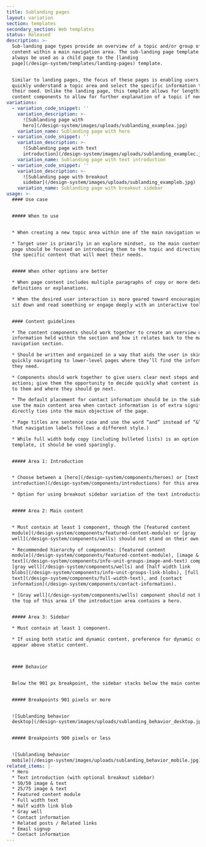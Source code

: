 ```yaml
---
title: Sublanding pages
layout: variation
section: templates
secondary_section: Web templates
status: Released
description: >-
  Sub-landing page types provide an overview of a topic and/or group of related
  content within a main navigation area. The sub-landing page template should
  always be used as a child page to the [landing
  page](/design-system/templates/landing-pages) template.


  Similar to landing pages, the focus of these pages is enabling users to
  quickly understand a topic area and select the specific information that meets
  their need. Unlike the landing page, this template allows for lengthier
  content components to allow for further explanation of a topic if needed.
variations:
  - variation_code_snippet: ''
    variation_description: >-
      ![Sublanding page with
      hero](/design-system/images/uploads/sublanding_examplea.jpg)
    variation_name: Sublanding page with hero
  - variation_code_snippet: ''
    variation_description: >-
      ![Sublanding page with text
      introduction](/design-system/images/uploads/sublanding_examplec.jpg)
    variation_name: Sublanding page with text introduction
  - variation_code_snippet: ''
    variation_description: >-
      ![Sublanding page with breakout
      sidebar](/design-system/images/uploads/sublanding_exampleb.jpg)
    variation_name: Sublanding page with breakout sidebar
usage: >-
  #### Use case


  ##### When to use


  * When creating a new topic area within one of the main navigation verticals.

  * Target user is primarily in an explore mindset, so the main content of this
  page should be focused on introducing them to the topic and directing them to
  the specific content that will meet their needs.


  ##### When other options are better

  * When page content includes multiple paragraphs of copy or more detailed
  definitions or explanations.

  * When the desired user interaction is more geared toward encouraging users to
  sit down and read something or engage deeply with an interactive tool.


  #### Content guidelines

  * The content components should work together to create an overview of the
  information held within the section and how it relates back to the main
  navigation section.

  * Should be written and organized in a way that aids the user in skimming and
  quickly navigating to lower-level pages where they’ll find the information
  they need.

  * Components should work together to give users clear next steps and calls to
  actions; give them the opportunity to decide quickly what content is relevant
  to them and where they should go next.

  * The default placement for contact information should be in the sidebar. Only
  use the main content area when contact information is of extra significance or
  directly ties into the main objective of the page.

  * Page titles are sentence case and use the word “and” instead of “&”. (Note
  that navigation labels follows a different style.)

  * While full width body copy (including bulleted lists) is an option in this
  template, it should be used sparingly.


  ##### Area 1: Introduction


  * Choose between a [hero](/design-system/components/heroes) or [text
  introduction](/design-system/components/introductions) for this area.

  * Option for using breakout sidebar variation of the text introduction.


  ##### Area 2: Main content


  * Must contain at least 1 component, though the [featured content
  module](/design-system/components/featured-content-module) or [gray
  well](/design-system/components/wells) should not stand on their own.

  * Recommended hierarchy of components: [featured content
  module](/design-system/components/featured-content-module), [image &
  text](/design-system/components/info-unit-groups-image-and-text) components,
  [gray well](/design-system/components/wells) and [half width link
  blobs](/design-system/components/info-unit-groups-link-blobs), [full width
  text](/design-system/components/full-width-text), and [contact
  information](/design-system/components/contact-information).

  * [Gray well](/design-system/components/wells) component should not be used at
  the top of this area if the introduction area contains a hero.


  ##### Area 3: Sidebar

  * Must contain at least 1 component.

  * If using both static and dynamic content, preference for dynamic content to
  appear above static content.



  #### Behavior


  Below the 901 px breakpoint, the sidebar stacks below the main content area.


  ##### Breakpoints 901 pixels or more


  ![Sublanding behavior
  desktop](/design-system/images/uploads/sublanding_behavior_desktop.jpg)


  ##### Breakpoints 900 pixels or less


  ![Sublanding behavior
  mobile](/design-system/images/uploads/sublanding_behavior_mobile.jpg)
related_items: |-
  * Hero
  * Text introduction (with optional breakout sidebar)
  * 50/50 image & text
  * 25/75 image & text
  * Featured content module
  * Full width text
  * Half width link blob
  * Gray well
  * Contact information
  * Related posts / Related links
  * Email signup
  * Contact information
---
```


